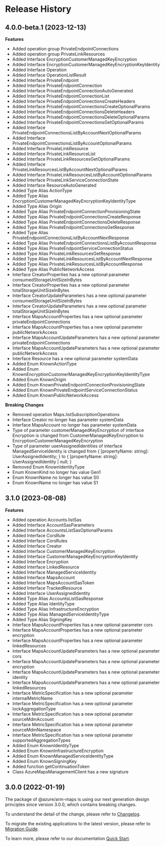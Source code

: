 # Release History
    
## 4.0.0-beta.1 (2023-12-13)
    
**Features**

  - Added operation group PrivateEndpointConnections
  - Added operation group PrivateLinkResources
  - Added Interface EncryptionCustomerManagedKeyEncryption
  - Added Interface EncryptionCustomerManagedKeyEncryptionKeyIdentity
  - Added Interface Operation
  - Added Interface OperationListResult
  - Added Interface PrivateEndpoint
  - Added Interface PrivateEndpointConnection
  - Added Interface PrivateEndpointConnectionAutoGenerated
  - Added Interface PrivateEndpointConnectionList
  - Added Interface PrivateEndpointConnectionsCreateHeaders
  - Added Interface PrivateEndpointConnectionsCreateOptionalParams
  - Added Interface PrivateEndpointConnectionsDeleteHeaders
  - Added Interface PrivateEndpointConnectionsDeleteOptionalParams
  - Added Interface PrivateEndpointConnectionsGetOptionalParams
  - Added Interface PrivateEndpointConnectionsListByAccountNextOptionalParams
  - Added Interface PrivateEndpointConnectionsListByAccountOptionalParams
  - Added Interface PrivateLinkResource
  - Added Interface PrivateLinkResourceList
  - Added Interface PrivateLinkResourcesGetOptionalParams
  - Added Interface PrivateLinkResourcesListByAccountNextOptionalParams
  - Added Interface PrivateLinkResourcesListByAccountOptionalParams
  - Added Interface PrivateLinkServiceConnectionState
  - Added Interface ResourceAutoGenerated
  - Added Type Alias ActionType
  - Added Type Alias EncryptionCustomerManagedKeyEncryptionKeyIdentityType
  - Added Type Alias Origin
  - Added Type Alias PrivateEndpointConnectionProvisioningState
  - Added Type Alias PrivateEndpointConnectionsCreateResponse
  - Added Type Alias PrivateEndpointConnectionsDeleteResponse
  - Added Type Alias PrivateEndpointConnectionsGetResponse
  - Added Type Alias PrivateEndpointConnectionsListByAccountNextResponse
  - Added Type Alias PrivateEndpointConnectionsListByAccountResponse
  - Added Type Alias PrivateEndpointServiceConnectionStatus
  - Added Type Alias PrivateLinkResourcesGetResponse
  - Added Type Alias PrivateLinkResourcesListByAccountNextResponse
  - Added Type Alias PrivateLinkResourcesListByAccountResponse
  - Added Type Alias PublicNetworkAccess
  - Interface CreatorProperties has a new optional parameter consumedStorageUnitSizeInBytes
  - Interface CreatorProperties has a new optional parameter totalStorageUnitSizeInBytes
  - Interface CreatorUpdateParameters has a new optional parameter consumedStorageUnitSizeInBytes
  - Interface CreatorUpdateParameters has a new optional parameter totalStorageUnitSizeInBytes
  - Interface MapsAccountProperties has a new optional parameter privateEndpointConnections
  - Interface MapsAccountProperties has a new optional parameter publicNetworkAccess
  - Interface MapsAccountUpdateParameters has a new optional parameter privateEndpointConnections
  - Interface MapsAccountUpdateParameters has a new optional parameter publicNetworkAccess
  - Interface Resource has a new optional parameter systemData
  - Added Enum KnownActionType
  - Added Enum KnownEncryptionCustomerManagedKeyEncryptionKeyIdentityType
  - Added Enum KnownOrigin
  - Added Enum KnownPrivateEndpointConnectionProvisioningState
  - Added Enum KnownPrivateEndpointServiceConnectionStatus
  - Added Enum KnownPublicNetworkAccess

**Breaking Changes**

  - Removed operation Maps.listSubscriptionOperations
  - Interface Creator no longer has parameter systemData
  - Interface MapsAccount no longer has parameter systemData
  - Type of parameter customerManagedKeyEncryption of interface Encryption is changed from CustomerManagedKeyEncryption to EncryptionCustomerManagedKeyEncryption
  - Type of parameter userAssignedIdentities of interface ManagedServiceIdentity is changed from {
        [propertyName: string]: UserAssignedIdentity;
    } to {
        [propertyName: string]: UserAssignedIdentity | null;
    }
  - Removed Enum KnownIdentityType
  - Enum KnownKind no longer has value Gen1
  - Enum KnownName no longer has value S0
  - Enum KnownName no longer has value S1
    
## 3.1.0 (2023-08-08)

**Features**

- Added operation Accounts.listSas
- Added Interface AccountSasParameters
- Added Interface AccountsListSasOptionalParams
- Added Interface CorsRule
- Added Interface CorsRules
- Added Interface Creator
- Added Interface CustomerManagedKeyEncryption
- Added Interface CustomerManagedKeyEncryptionKeyIdentity
- Added Interface Encryption
- Added Interface LinkedResource
- Added Interface ManagedServiceIdentity
- Added Interface MapsAccount
- Added Interface MapsAccountSasToken
- Added Interface TrackedResource
- Added Interface UserAssignedIdentity
- Added Type Alias AccountsListSasResponse
- Added Type Alias IdentityType
- Added Type Alias InfrastructureEncryption
- Added Type Alias ManagedServiceIdentityType
- Added Type Alias SigningKey
- Interface MapsAccountProperties has a new optional parameter cors
- Interface MapsAccountProperties has a new optional parameter encryption
- Interface MapsAccountProperties has a new optional parameter linkedResources
- Interface MapsAccountUpdateParameters has a new optional parameter cors
- Interface MapsAccountUpdateParameters has a new optional parameter encryption
- Interface MapsAccountUpdateParameters has a new optional parameter identity
- Interface MapsAccountUpdateParameters has a new optional parameter linkedResources
- Interface MetricSpecification has a new optional parameter internalMetricName
- Interface MetricSpecification has a new optional parameter lockAggregationType
- Interface MetricSpecification has a new optional parameter sourceMdmAccount
- Interface MetricSpecification has a new optional parameter sourceMdmNamespace
- Interface MetricSpecification has a new optional parameter supportedAggregationTypes
- Added Enum KnownIdentityType
- Added Enum KnownInfrastructureEncryption
- Added Enum KnownManagedServiceIdentityType
- Added Enum KnownSigningKey
- Added function getContinuationToken
- Class AzureMapsManagementClient has a new signature

## 3.0.0 (2022-01-19)

The package of @azure/arm-maps is using our next generation design principles since version 3.0.0, which contains breaking changes.

To understand the detail of the change, please refer to [Changelog](https://aka.ms/js-track2-changelog).

To migrate the existing applications to the latest version, please refer to [Migration Guide](https://aka.ms/js-track2-migration-guide).

To learn more, please refer to our documentation [Quick Start](https://aka.ms/js-track2-quickstart).
